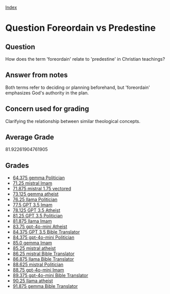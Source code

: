
[Index](../../index.md)
# Question Foreordain vs Predestine
## Question
How does the term 'foreordain' relate to 'predestine' in Christian teachings?

## Answer from notes
Both terms refer to deciding or planning beforehand, but 'foreordain' emphasizes God's authority in the plan.

## Concern used for grading
Clarifying the relationship between similar theological concepts.

## Average Grade
81.92261904761905

## Grades
 * [64.375 gemma Politician](../answers/gemma_Politician/Foreordain_vs_Predestine.md)
 * [71.25 mistral Imam](../answers/mistral_Imam/Foreordain_vs_Predestine.md)
 * [71.875 mistral 1.75 vectored](../answers/mistral_1.75_vectored/Foreordain_vs_Predestine.md)
 * [73.125 gemma atheist](../answers/gemma_atheist/Foreordain_vs_Predestine.md)
 * [76.25 llama Politician](../answers/llama_Politician/Foreordain_vs_Predestine.md)
 * [77.5 GPT 3.5 Imam](../answers/GPT_3.5_Imam/Foreordain_vs_Predestine.md)
 * [78.125 GPT 3.5 Atheist](../answers/GPT_3.5_Atheist/Foreordain_vs_Predestine.md)
 * [81.25 GPT 3.5 Politician](../answers/GPT_3.5_Politician/Foreordain_vs_Predestine.md)
 * [81.875 llama Imam](../answers/llama_Imam/Foreordain_vs_Predestine.md)
 * [83.75 gpt-4o-mini Atheist](../answers/gpt-4o-mini_Atheist/Foreordain_vs_Predestine.md)
 * [84.375 GPT 3.5 Bible Translator](../answers/GPT_3.5_Bible_Translator/Foreordain_vs_Predestine.md)
 * [84.375 gpt-4o-mini Politician](../answers/gpt-4o-mini_Politician/Foreordain_vs_Predestine.md)
 * [85.0 gemma Imam](../answers/gemma_Imam/Foreordain_vs_Predestine.md)
 * [85.25 mistral atheist](../answers/mistral_atheist/Foreordain_vs_Predestine.md)
 * [86.25 mistral Bible Translator](../answers/mistral_Bible_Translator/Foreordain_vs_Predestine.md)
 * [86.875 llama Bible Translator](../answers/llama_Bible_Translator/Foreordain_vs_Predestine.md)
 * [88.625 mistral Politician](../answers/mistral_Politician/Foreordain_vs_Predestine.md)
 * [88.75 gpt-4o-mini Imam](../answers/gpt-4o-mini_Imam/Foreordain_vs_Predestine.md)
 * [89.375 gpt-4o-mini Bible Translator](../answers/gpt-4o-mini_Bible_Translator/Foreordain_vs_Predestine.md)
 * [90.25 llama atheist](../answers/llama_atheist/Foreordain_vs_Predestine.md)
 * [91.875 gemma Bible Translator](../answers/gemma_Bible_Translator/Foreordain_vs_Predestine.md)

